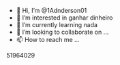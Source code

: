 - 👋 Hi, I’m @1Adnderson01
- 👀 I’m interested in  ganhar dinheiro
- 🌱 I’m currently learning nada
- 💞️ I’m looking to collaborate on ...
- 📫 How to reach me ...

<!---  
1Anderson01/1Anderson01 is a ✨ special ✨ repository because its `README.md` (this file) appears on your GitHub profile.
You can click the Preview link to take a look at your changes.  
--->
51964029
